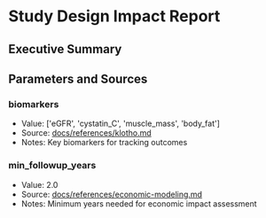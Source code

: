 # Study Design Impact Report

## Executive Summary

## Parameters and Sources
### biomarkers
- Value: ['eGFR', 'cystatin_C', 'muscle_mass', 'body_fat']
- Source: [docs/references/klotho.md](docs/references/klotho.md)
- Notes: Key biomarkers for tracking outcomes

### min_followup_years
- Value: 2.0
- Source: [docs/references/economic-modeling.md](docs/references/economic-modeling.md)
- Notes: Minimum years needed for economic impact assessment

